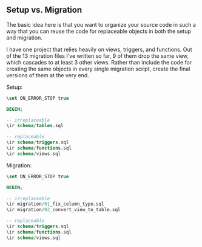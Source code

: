 ## Setup vs. Migration

The basic idea here is that you want to organize your source code in such a way that you can reuse the code for replaceable objects in both the setup and migration.

I have one project that relies heavily on views, triggers, and functions.  Out of the 13 migration files I've written so far, 9 of them drop the same view, which cascades to at least 3 other views.  Rather than include the code for creating the same objects in every single migration script, create the final versions of them at the very end.

Setup:

```sql
\set ON_ERROR_STOP true

BEGIN;

-- irreplaceable
\ir schema/tables.sql

-- replaceable
\ir schema/triggers.sql
\ir schema/functions.sql
\ir schema/views.sql
```

Migration:

```sql
\set ON_ERROR_STOP true

BEGIN;

-- irreplaceable
\ir migration/01_fix_column_type.sql
\ir migration/02_convert_view_to_table.sql

-- replaceable
\ir schema/triggers.sql
\ir schema/functions.sql
\ir schema/views.sql
```
